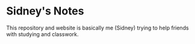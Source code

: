 # Sidney's Notes

This repository and website is basically me (Sidney) trying to help friends with studying and classwork.


